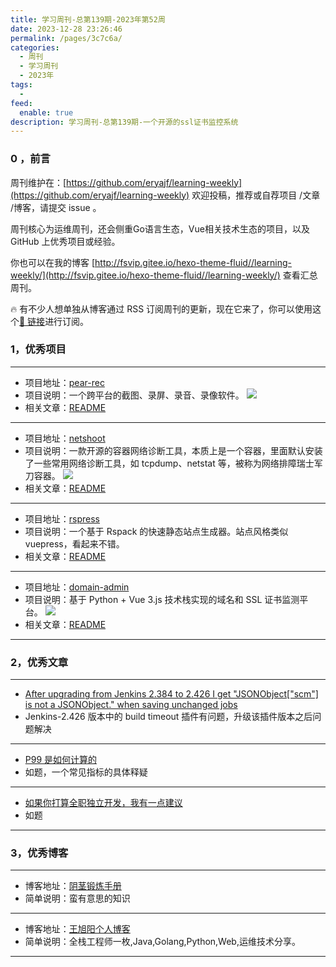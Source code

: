 ```yaml
---
title: 学习周刊-总第139期-2023年第52周
date: 2023-12-28 23:26:46
permalink: /pages/3c7c6a/
categories:
  - 周刊
  - 学习周刊
  - 2023年
tags:
  -
feed:
  enable: true
description: 学习周刊-总第139期-一个开源的ssl证书监控系统
---
```


### 0 ，前言

周刊维护在：[https://github.com/eryajf/learning-weekly](https://github.com/eryajf/learning-weekly)  欢迎投稿，推荐或自荐项目 /文章 /博客，请提交 issue 。

周刊核心为运维周刊，还会侧重Go语言生态，Vue相关技术生态的项目，以及 GitHub 上优秀项目或经验。

你也可以在我的博客 [http://fsvip.gitee.io/hexo-theme-fluid//learning-weekly/](http://fsvip.gitee.io/hexo-theme-fluid//learning-weekly/) 查看汇总周刊。

🔥 有不少人想单独从博客通过 RSS 订阅周刊的更新，现在它来了，你可以使用这个[🔗 链接](http://fsvip.gitee.io/hexo-theme-fluid//learning-weekly.xml)进行订阅。

### 1，优秀项目

---
- 项目地址：[pear-rec](https://github.com/027xiguapi/pear-rec)
- 项目说明：一个跨平台的截图、录屏、录音、录像软件。
  ![](https://t.eryajf.net/imgs/2023/12/1702909467246.png)
- 相关文章：[README](https://github.com/027xiguapi/pear-rec/blob/main/README.zh-CN.md)
---
- 项目地址：[netshoot](https://github.com/nicolaka/netshoot)
- 项目说明：一款开源的容器网络诊断工具，本质上是一个容器，里面默认安装了一些常用网络诊断工具，如 tcpdump、netstat 等，被称为网络排障瑞士军刀容器。
  ![](https://t.eryajf.net/imgs/2023/12/1703206893511.png)
- 相关文章：[README](https://github.com/nicolaka/netshoot)
---
- 项目地址：[rspress](https://github.com/web-infra-dev/rspress)
- 项目说明：一个基于 Rspack 的快速静态站点生成器。站点风格类似 vuepress，看起来不错。
- 相关文章：[README](https://github.com/web-infra-dev/rspress#rspress)
---
- 项目地址：[domain-admin](https://github.com/mouday/domain-admin)
- 项目说明：基于 Python + Vue 3.js 技术栈实现的域名和 SSL 证书监测平台。
  ![](https://t.eryajf.net/imgs/2023/12/1703774498579.png)
- 相关文章：[README](https://github.com/mouday/domain-admin#domain-admin)
---
### 2，优秀文章

---
- [After upgrading from Jenkins 2.384 to 2.426 I get "JSONObject["scm"] is not a JSONObject." when saving unchanged jobs]( https://stackoverflow.com/questions/77272132/after-upgrading-from-jenkins-2-384-to-2-426-i-get-jsonobjectscm-is-not-a-js )
- Jenkins-2.426 版本中的 build timeout 插件有问题，升级该插件版本之后问题解决
---
- [P99 是如何计算的](https://www.kawabangga.com/posts/4284)
- 如题，一个常见指标的具体释疑
---
- [如果你打算全职独立开发，我有一点建议](https://v2ex.com/t/1000129#reply79)
- 如题
---
### 3，优秀博客

---
- 博客地址：[阴茎锻炼手册](https://dickplus.com/)
- 简单说明：蛮有意思的知识
---
- 博客地址：[王旭阳个人博客](https://www.wxy97.com/)
- 简单说明：全栈工程师一枚,Java,Golang,Python,Web,运维技术分享。
---
